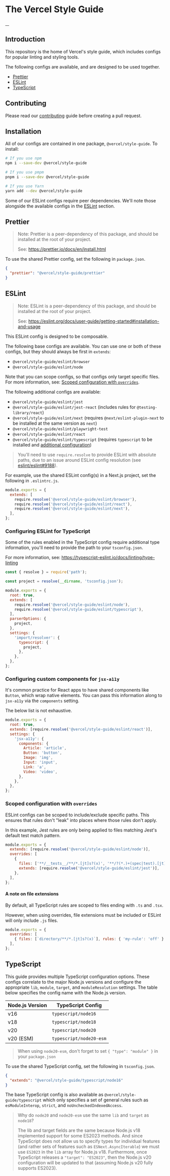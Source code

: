 # The Vercel Style Guide

<a aria-label="Vercel logo" href="https://vercel.com">
  <img alt="" src="https://img.shields.io/badge/Made%20by%20Vercel-000000.svg?style=flat-square&logo=Vercel&labelColor=000">
</a>
<a aria-label="NPM version" href="https://www.npmjs.com/package/@vercel/style-guide">
  <img alt="" src="https://img.shields.io/npm/v/@vercel/style-guide.svg?style=flat-square&labelColor=000000">
</a>
<a aria-label="License" href="https://github.com/vercel/style-guide/blob/canary/LICENSE.md">
  <img alt="" src="https://img.shields.io/npm/l/@vercel/style-guide.svg?style=flat-square&labelColor=000000">
</a>
<a aria-label="CI status" href="https://github.com/vercel/style-guide/actions/workflows/quality.yml?query=event%3Apush+branch%3Amain">
  <img alt="" src="https://img.shields.io/github/actions/workflow/status/vercel/style-guide/quality.yml?event=push&branch=main&style=flat-square&labelColor=000000">
</a>

## Introduction

This repository is the home of Vercel's style guide, which includes configs for
popular linting and styling tools.

The following configs are available, and are designed to be used together.

- [Prettier](#prettier)
- [ESLint](#eslint)
- [TypeScript](#typescript)

## Contributing

Please read our [contributing](https://github.com/vercel/style-guide/blob/main/CONTRIBUTING.md)
guide before creating a pull request.

## Installation

All of our configs are contained in one package, `@vercel/style-guide`. To install:

```sh
# If you use npm
npm i --save-dev @vercel/style-guide

# If you use pmpm
pnpm i --save-dev @vercel/style-guide

# If you use Yarn
yarn add --dev @vercel/style-guide
```

Some of our ESLint configs require peer dependencies. We'll note those
alongside the available configs in the [ESLint](#eslint) section.

## Prettier

> Note: Prettier is a peer-dependency of this package, and should be installed
> at the root of your project.
>
> See: https://prettier.io/docs/en/install.html

To use the shared Prettier config, set the following in `package.json`.

```json
{
  "prettier": "@vercel/style-guide/prettier"
}
```

## ESLint

> Note: ESLint is a peer-dependency of this package, and should be installed
> at the root of your project.
>
> See: https://eslint.org/docs/user-guide/getting-started#installation-and-usage

This ESLint config is designed to be composable.

The following base configs are available. You can use one or both of these
configs, but they should always be first in `extends`:

- `@vercel/style-guide/eslint/browser`
- `@vercel/style-guide/eslint/node`

Note that you can scope configs, so that configs only target specific files.
For more information, see: [Scoped configuration with `overrides`](#scoped-configuration-with-overrides).

The following additional configs are available:

- `@vercel/style-guide/eslint/jest`
- `@vercel/style-guide/eslint/jest-react` (includes rules for `@testing-library/react`)
- `@vercel/style-guide/eslint/next` (requires `@next/eslint-plugin-next` to be installed at the same version as `next`)
- `@vercel/style-guide/eslint/playwright-test`
- `@vercel/style-guide/eslint/react`
- `@vercel/style-guide/eslint/typescript` (requires `typescript` to be installed and [additional configuration](#configuring-eslint-for-typescript))

> You'll need to use `require.resolve` to provide ESLint with absolute paths,
> due to an issue around ESLint config resolution (see
> [eslint/eslint#9188](https://github.com/eslint/eslint/issues/9188)).

For example, use the shared ESLint config(s) in a Next.js project, set the
following in `.eslintrc.js`.

```js
module.exports = {
  extends: [
    require.resolve('@vercel/style-guide/eslint/browser'),
    require.resolve('@vercel/style-guide/eslint/react'),
    require.resolve('@vercel/style-guide/eslint/next'),
  ],
};
```

### Configuring ESLint for TypeScript

Some of the rules enabled in the TypeScript config require additional type
information, you'll need to provide the path to your `tsconfig.json`.

For more information, see: https://typescript-eslint.io/docs/linting/type-linting

```js
const { resolve } = require('path');

const project = resolve(__dirname, 'tsconfig.json');

module.exports = {
  root: true,
  extends: [
    require.resolve('@vercel/style-guide/eslint/node'),
    require.resolve('@vercel/style-guide/eslint/typescript'),
  ],
  parserOptions: {
    project,
  },
  settings: {
    'import/resolver': {
      typescript: {
        project,
      },
    },
  },
};
```

### Configuring custom components for `jsx-a11y`

It's common practice for React apps to have shared components like `Button`,
which wrap native elements. You can pass this information along to `jsx-a11y`
via the `components` setting.

The below list is not exhaustive.

```js
module.exports = {
  root: true,
  extends: [require.resolve('@vercel/style-guide/eslint/react')],
  settings: {
    'jsx-a11y': {
      components: {
        Article: 'article',
        Button: 'button',
        Image: 'img',
        Input: 'input',
        Link: 'a',
        Video: 'video',
      },
    },
  },
};
```

### Scoped configuration with `overrides`

ESLint configs can be scoped to include/exclude specific paths. This ensures
that rules don't "leak" into places where those rules don't apply.

In this example, Jest rules are only being applied to files matching Jest's
default test match pattern.

```js
module.exports = {
  extends: [require.resolve('@vercel/style-guide/eslint/node')],
  overrides: [
    {
      files: ['**/__tests__/**/*.[jt]s?(x)', '**/?(*.)+(spec|test).[jt]s?(x)'],
      extends: [require.resolve('@vercel/style-guide/eslint/jest')],
    },
  ],
};
```

#### A note on file extensions

By default, all TypeScript rules are scoped to files ending with `.ts` and
`.tsx`.

However, when using overrides, file extensions must be included or ESLint will
only include `.js` files.

```js
module.exports = {
  overrides: [
    { files: [`directory/**/*.[jt]s?(x)`], rules: { 'my-rule': 'off' } },
  ],
};
```

## TypeScript

This guide provides multiple TypeScript configuration options. These configs correlate to the major Node.js versions and configure the appropriate `lib`, `module`, `target`, and `moduleResolution` settings. The table below specifies the config name with the Node.js version.

| Node.js Version | TypeScript Config       |
| --------------- | ----------------------- |
| v16             | `typescript/node16`     |
| v18             | `typescript/node18`     |
| v20             | `typescript/node20`     |
| v20 (ESM)       | `typescript/node20-esm` |

> When using `node20-esm`, don't forget to set `{ "type": "module" }` in your `package.json`

To use the shared TypeScript config, set the following in `tsconfig.json`.

```json
{
  "extends": "@vercel/style-guide/typescript/node16"
}
```

The base TypeScript config is also available as `@vercel/style-guide/typescript` which only specifies a set of general rules such as `esModuleInterop`, `strict`, and `noUncheckedIndexedAccess`.

> Why do `node20` and `node20-esm` use the same `lib` and `target` as `node18`?
>
> The lib and target fields are the same because Node.js v18 implemented support for some ES2023 methods. And since TypeScript does not allow us to specify types for individual features (and rather sets of features such as `ESNext.AsyncIterable`) we must use `ES2023` in the `lib` array for Node.js v18. Furthermore, once TypeScript releases a `"target": "ES2023"`, then the Node.js v20 configuration will be updated to that (assuming Node.js v20 fully supports ES2023).
